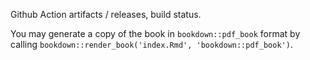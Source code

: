 Github Action artifacts / releases, build status. 


You may generate a copy of the book in `bookdown::pdf_book` format by calling `bookdown::render_book('index.Rmd', 'bookdown::pdf_book')`.
